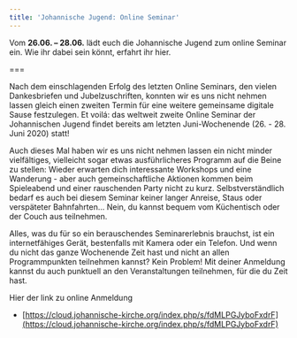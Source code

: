 ```yaml
---
title: 'Johannische Jugend: Online Seminar'
---
```


Vom **26.06. – 28.06.** lädt euch die Johannische Jugend zum online Seminar ein. Wie ihr dabei sein könnt, erfahrt ihr hier.

===

Nach dem einschlagenden Erfolg des letzten Online Seminars, den vielen Dankesbriefen und Jubelzuschriften, konnten wir es uns nicht nehmen lassen gleich einen zweiten Termin für eine weitere gemeinsame digitale Sause festzulegen. Et voilá: das weltweit zweite Online Seminar der Johannischen Jugend findet bereits am letzten Juni-Wochenende (26. - 28. Juni 2020) statt!

Auch dieses Mal haben wir es uns nicht nehmen lassen ein nicht minder vielfältiges, vielleicht sogar etwas ausführlicheres Programm auf die Beine zu stellen: Wieder erwarten dich interessante Workshops und eine Wanderung - aber auch gemeinschaftliche Aktionen kommen beim Spieleabend und einer rauschenden Party nicht zu kurz. Selbstverständlich bedarf es auch bei diesem Seminar keiner langer Anreise, Staus oder verspäteter Bahnfahrten... Nein, du kannst bequem vom Küchentisch oder der Couch aus teilnehmen.

Alles, was du für so ein berauschendes Seminarerlebnis brauchst, ist ein internetfähiges Gerät, bestenfalls mit Kamera oder ein Telefon. Und wenn du nicht das ganze Wochenende Zeit hast und nicht an allen Programmpunkten teilnehmen kannst? Kein Problem! Mit deiner Anmeldung kannst du auch punktuell an den Veranstaltungen teilnehmen, für die du Zeit hast.

Hier der link zu online Anmeldung

* [https://cloud.johannische-kirche.org/index.php/s/fdMLPGJyboFxdrF](https://cloud.johannische-kirche.org/index.php/s/fdMLPGJyboFxdrF)
